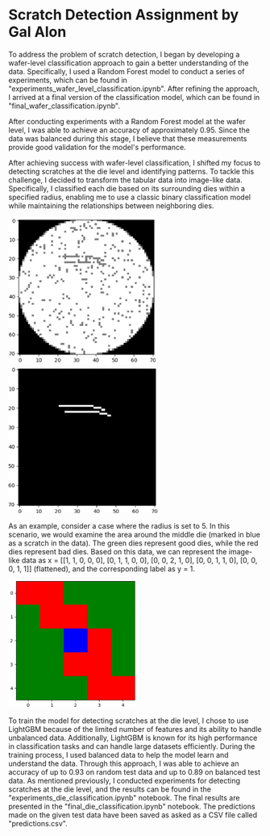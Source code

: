 # Scratch Detection Assignment by Gal Alon

To address the problem of scratch detection, I began by developing a wafer-level classification approach to gain a better understanding of the data. 
Specifically, I used a Random Forest model to conduct a series of experiments, which can be found in "experiments_wafer_level_classification.ipynb". 
After refining the approach, I arrived at a final version of the classification model, which can be found in "final_wafer_classification.ipynb".

After conducting experiments with a Random Forest model at the wafer level, I was able to achieve an accuracy of approximately 0.95. 
Since the data was balanced during this stage, I believe that these measurements provide good validation for the model's performance.

After achieving success with wafer-level classification, I shifted my focus to detecting scratches at the die level and identifying patterns. 
To tackle this challenge, I decided to transform the tabular data into image-like data. 
Specifically, I classified each die based on its surrounding dies within a specified radius, enabling me to use a classic binary classification model while maintaining the relationships between neighboring dies.

![X](X.png) 
![y](Y.png)

As an example, consider a case where the radius is set to 5. 
In this scenario, we would examine the area around the middle die (marked in blue as a scratch in the data). 
The green dies represent good dies, while the red dies represent bad dies. 
Based on this data, we can represent the image-like data as x = [[1, 1, 0, 0, 0], [0, 1, 1, 0, 0], [0, 0, 2, 1, 0], [0, 0, 1, 1, 0], [0, 0, 0, 1, 1]]  (flattened), and the corresponding label as y = 1.

![area](area.png)

To train the model for detecting scratches at the die level, I chose to use LightGBM because of the limited number of features and its ability to handle unbalanced data. Additionally, LightGBM is known for its high performance in classification tasks and can handle large datasets efficiently. During the training process, I used balanced data to help the model learn and understand the data. Through this approach, I was able to achieve an accuracy of up to 0.93 on random test data and up to 0.89 on balanced test data.
As mentioned previously, I conducted experiments for detecting scratches at the die level, and the results can be found in the "experiments_die_classification.ipynb" notebook. The final results are presented in the "final_die_classification.ipynb" notebook.
The predictions made on the given test data have been saved as asked as a CSV file called "predictions.csv".


